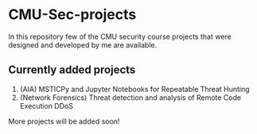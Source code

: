 # CMU-Sec-projects
In this repository few of the CMU security course projects that were designed and developed by me are available.

## Currently added projects

1) (AIA) MSTICPy and Jupyter Notebooks for Repeatable Threat Hunting
2) (Network Forensics) Threat detection and analysis of Remote Code Execution DDoS

More projects will be added soon!